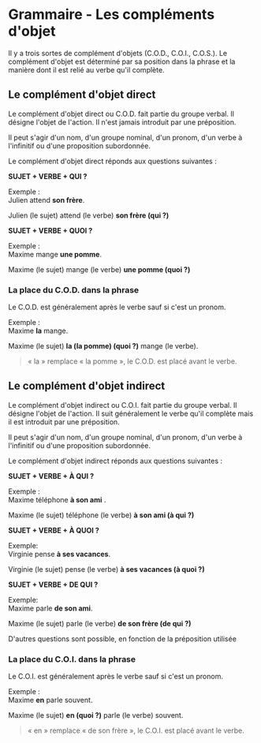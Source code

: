 # Grammaire - Les compléments d'objet

Il y a trois sortes de complément d'objets (C.O.D., C.O.I., C.O.S.).
Le complément d'objet est déterminé par sa position dans la phrase et la manière dont il est relié au verbe qu'il complète.

## Le complément d'objet direct

Le complément d'objet direct ou C.O.D. fait partie du groupe verbal.
Il désigne l'objet de l'action. Il n'est jamais introduit par une préposition.

Il peut s'agir d'un nom, d'un groupe nominal, d'un pronom, d'un verbe à l'infinitif ou d'une proposition subordonnée.

Le complément d'objet direct réponds aux questions suivantes :

**SUJET + VERBE + QUI ?**

Exemple :  
Julien attend **son frère**.

Julien (le sujet) attend (le verbe) **son frère (qui ?)**

**SUJET + VERBE + QUOI ?**

Exemple :  
Maxime mange **une pomme**.

Maxime (le sujet) mange (le verbe) **une pomme (quoi ?)**

### La place du C.O.D. dans la phrase

Le C.O.D. est généralement après le verbe sauf si c'est un pronom.

Exemple :  
Maxime **la** mange.

Maxime (le sujet) **la (la pomme) (quoi ?)** mange (le verbe).

> « la » remplace « la pomme », le C.O.D. est placé avant le verbe.

## Le complément d'objet indirect

Le complément d'objet indirect ou C.O.I. fait partie du groupe verbal.
Il désigne l'objet de l'action.
Il suit généralement le verbe qu'il complète mais il est introduit par une préposition.

Il peut s'agir d'un nom, d'un groupe nominal, d'un pronom, d'un verbe à l'infinitif ou d'une proposition subordonnée.

Le complément d'objet indirect réponds aux questions suivantes :

**SUJET + VERBE + À QUI ?**

Exemple :  
Maxime téléphone **à son ami** .

Maxime (le sujet) téléphone (le verbe) **à son ami (à qui ?)**

**SUJET + VERBE + À QUOI ?**

Exemple:  
Virginie pense **à ses vacances**.

Virginie (le sujet) pense (le verbe) **à ses vacances (à quoi ?)**

**SUJET + VERBE + DE QUI ?**

Exemple:  
Maxime parle **de son ami**.

Maxime (le sujet) parle (le verbe) **de son frère (de qui ?)**

D'autres questions sont possible, en fonction de la préposition utilisée

### La place du C.O.I. dans la phrase

Le C.O.I. est généralement après le verbe sauf si c'est un pronom.

Exemple :  
Maxime **en** parle souvent.

Maxime (le sujet) **en (quoi ?)** parle (le verbe) souvent.

> « en » remplace « de son frère », le C.O.I. est placé avant le verbe.
